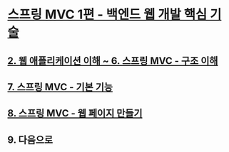 # [스프링 MVC 1편 - 백엔드 웹 개발 핵심 기술](https://www.inflearn.com/course/%EC%8A%A4%ED%94%84%EB%A7%81-mvc-1/dashboard˜)

## [2. 웹 애플리케이션 이해 ~ 6. 스프링 MVC - 구조 이해](./mvc1)

## [7. 스프링 MVC - 기본 기능](./mvc2)

## [8. 스프링 MVC - 웹 페이지 만들기](./item-service)

## 9. 다음으로
